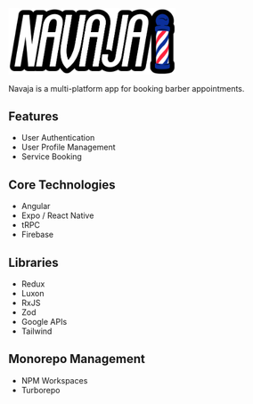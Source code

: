 <img src="./packages/shared/assets/navajaLogo.png" width="300px">

Navaja is a multi-platform app for booking barber appointments.

## Features

- User Authentication
- User Profile Management
- Service Booking

## Core Technologies

- Angular
- Expo / React Native
- tRPC
- Firebase

## Libraries

- Redux
- Luxon
- RxJS
- Zod
- Google APIs
- Tailwind

## Monorepo Management

- NPM Workspaces
- Turborepo
